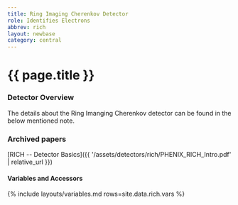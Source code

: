 ```yaml
---
title: Ring Imaging Cherenkov Detector
role: Identifies Electrons
abbrev: rich
layout: newbase
category: central
---
```

# {{ page.title }}

### Detector Overview

The details about the Ring Imanging Cherenkov detector can be found in the below mentioned note.

### Archived papers

[RICH -- Detector Basics]({{ '/assets/detectors/rich/PHENIX_RICH_Intro.pdf' | relative_url }})

#### Variables and Accessors
{% include layouts/variables.md rows=site.data.rich.vars %}